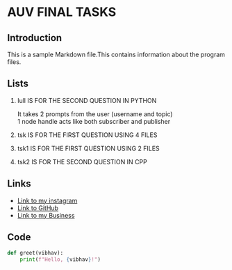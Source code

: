 # AUV FINAL TASKS

## Introduction

This is a sample Markdown file.This contains information about the program files.

## Lists

1. lull IS FOR THE SECOND QUESTION IN PYTHON  

    It takes 2 prompts from the user (username and topic)  
    1 node handle acts like both subscriber and publisher
2. tsk IS FOR THE FIRST QUESTION USING 4 FILES
    
3. tsk1 IS FOR THE FIRST QUESTION USING 2 FILES
4. tsk2 IS FOR THE SECOND QUESTION IN CPP

## Links

- [Link to my instagram](https://www.instagram.com/satvikaryan__/)
- [Link to GitHub](https://www.github.com/satvikaryan)
- [Link to my Business](https://satvik-milk-milk-products.business.site/)


## Code

```python
def greet(vibhav):
    print(f"Hello, {vibhav}!")
